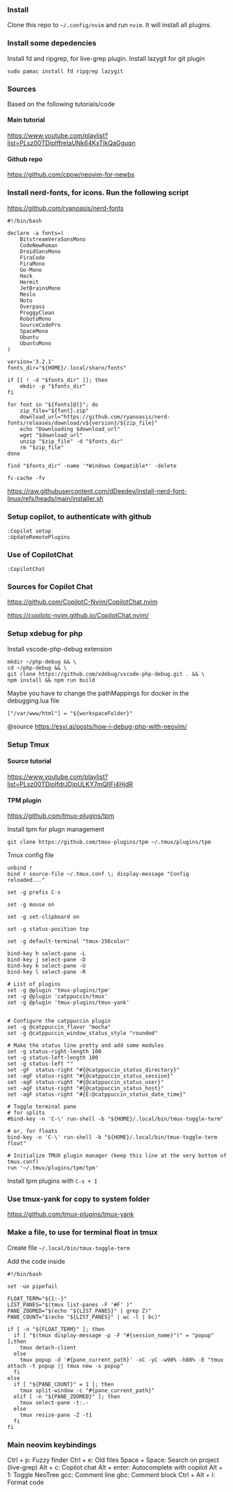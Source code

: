 ### Install

Clone this repo to `~/.config/nvim` and run `nvim`. It will install all plugins.

### Install some depedencies 

Install fd and ripgrep, for live-grep plugin. Install lazygit for git plugin

```
sudo pamac install fd ripgrep lazygit
```

### Sources

Based on the following tutorials/code

#### Main tutorial

https://www.youtube.com/playlist?list=PLsz00TDipIffreIaUNk64KxTIkQaGguqn

#### Github repo

https://github.com/cpow/neovim-for-newbs

### Install nerd-fonts, for icons. Run the following script

https://github.com/ryanoasis/nerd-fonts

```
#!/bin/bash

declare -a fonts=(
	BitstreamVeraSansMono
	CodeNewRoman
	DroidSansMono
	FiraCode
	FiraMono
	Go-Mono
	Hack
	Hermit
	JetBrainsMono
	Meslo
	Noto
	Overpass
	ProggyClean
	RobotoMono
	SourceCodePro
	SpaceMono
	Ubuntu
	UbuntuMono
)

version='3.2.1'
fonts_dir="${HOME}/.local/share/fonts"

if [[ ! -d "$fonts_dir" ]]; then
	mkdir -p "$fonts_dir"
fi

for font in "${fonts[@]}"; do
	zip_file="${font}.zip"
	download_url="https://github.com/ryanoasis/nerd-fonts/releases/download/v${version}/${zip_file}"
	echo "Downloading $download_url"
	wget "$download_url"
	unzip "$zip_file" -d "$fonts_dir"
	rm "$zip_file"
done

find "$fonts_dir" -name '*Windows Compatible*' -delete

fc-cache -fv
```

https://raw.githubusercontent.com/dDeedev/install-nerd-font-linux/refs/heads/main/installer.sh

### Setup copilot, to authenticate with github

```
:Copilot setup
:UpdateRemotePlugins
```

### Use of CopilotChat

```
:CopilotChat
```

### Sources for Copilot Chat

https://github.com/CopilotC-Nvim/CopilotChat.nvim

https://copilotc-nvim.github.io/CopilotChat.nvim/

### Setup xdebug for php

Install vscode-php-debug extension

```
mkdir ~/php-debug && \
cd ~/php-debug && \
git clone https://github.com/xdebug/vscode-php-debug.git . && \
npm install && npm run build
```

Maybe you have to change the pathMappings for docker in the debugging.lua file

```
["/var/www/html"] = "${workspaceFolder}"
```

@source https://esvi.ai/posts/how-i-debug-php-with-neovim/

### Setup Tmux

#### Source tutorial

https://www.youtube.com/playlist?list=PLsz00TDipIfdrJDjpULKY7mQlIFi4HjdR

#### TPM plugin

https://github.com/tmux-plugins/tpm

Install tpm for plugn management

```
git clone https://github.com/tmux-plugins/tpm ~/.tmux/plugins/tpm
```

Tmux config file

```
unbind r
bind r source-file ~/.tmux.conf \; display-message "Config reloaded..."

set -g prefix C-s

set -g mouse on

set -g set-clipboard on

set -g status-position top

set -g default-terminal "tmux-256color"

bind-key h select-pane -L
bind-key j select-pane -D
bind-key k select-pane -U
bind-key l select-pane -R

# List of plugins
set -g @plugin 'tmux-plugins/tpm'
set -g @plugin 'catppuccin/tmux'
set -g @plugin 'tmux-plugins/tmux-yank'


# Configure the catppuccin plugin
set -g @catppuccin_flavor "mocha"
set -g @catppuccin_window_status_style "rounded"

# Make the status line pretty and add some modules
set -g status-right-length 100
set -g status-left-length 100
set -g status-left ""
set -gF  status-right "#{@catppuccin_status_directory}"
set -agF status-right "#{@catppuccin_status_session}"
set -agF status-right "#{@catppuccin_status_user}"
set -agF status-right "#{@catppuccin_status_host}"
set -agF status-right "#{E:@catppuccin_status_date_time}"

# Toggle terminal pane
# for splits
#bind-key -n 'C-\' run-shell -b "${HOME}/.local/bin/tmux-toggle-term"

# or, for floats
bind-key -n 'C-\' run-shell -b "${HOME}/.local/bin/tmux-toggle-term float"

# Initialize TMUX plugin manager (keep this line at the very bottom of tmux.conf)
run '~/.tmux/plugins/tpm/tpm'
```

Install tpm plugins with `C-s + I`

### Use tmux-yank for copy to system folder

https://github.com/tmux-plugins/tmux-yank

### Make a file, to use for terminal float in tmux

Create file ``~/.local/bin/tmux-toggle-term``

Add the code inside

```
#!/bin/bash

set -uo pipefail

FLOAT_TERM="${1:-}"
LIST_PANES="$(tmux list-panes -F '#F' )"
PANE_ZOOMED="$(echo "${LIST_PANES}" | grep Z)"
PANE_COUNT="$(echo "${LIST_PANES}" | wc -l | bc)"

if [ -n "${FLOAT_TERM}" ]; then
  if [ "$(tmux display-message -p -F "#{session_name}")" = "popup" ];then
    tmux detach-client
  else
    tmux popup -d '#{pane_current_path}' -xC -yC -w90% -h80% -E "tmux attach -t popup || tmux new -s popup"
  fi
else
  if [ "${PANE_COUNT}" = 1 ]; then
    tmux split-window -c "#{pane_current_path}"
  elif [ -n "${PANE_ZOOMED}" ]; then
    tmux select-pane -t:.-
  else
    tmux resize-pane -Z -t1
  fi
fi
```

### Main neovim keybindings

Ctrl + p: Fuzzy finder
Ctrl + e: Old files
Space + Space: Search on project (live-grep)
Alt + c: Copilot chat
Alt + enter: Autocomplete with copilot
Alt + 1: Toggle NeoTree
gcc: Comment line
gbc: Comment block
Ctrl + Alt + l: Format code
